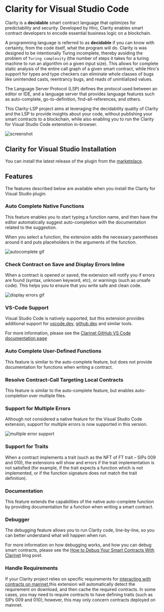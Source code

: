 
# Clarity for Visual Studio Code

Clarity is a **decidable** smart contract language that optimizes for predictability and security. Developed by Hiro, Clarity enables smart contract developers to encode essential business logic on a blockchain.

A programming language is referred to as **decidable** if you can know with certainty, from the code itself, what the program will do. Clarity is was designed to be intentionally Turing incomplete, thereby avoiding the problem of `Turing complexity` (the number of steps it takes for a turing machine to run an algorithm on a given input size). This allows for complete static analysis of the entire call graph of a given smart contract, while Hiro's support for types and type checkers can eliminate whole classes of bugs like unintended casts, reentrancy bugs, and reads of uninitialized values.

The Language Server Protocol (LSP) defines the protocol used between an editor or IDE, and a language server that provides language features such as auto-complete, go-to-definition, find-all-references, and others.

This Clarity-LSP project aims at leveraging the decidability quality of Clarity and the LSP to provide insights about your code, without publishing your smart contracts to a blockchain, while also enabling you to run the Clarity for Visual Studio Code extenstion in-browser.

![screenshot](images/screenshot.png)

## Clarity for Visual Studio Installation

You can install the latest release of the plugin from the [marketplace](https://marketplace.visualstudio.com/items?itemName=hirosystems.clarity-lsp).
## Features

The features described below are available when you install the Clarity for Visual Studio plugin.

### Auto Complete Native Functions

This feature enables you to start typing a function name, and then have the editor automatically suggest auto-completion with the documentation related to the suggestion.

When you select a function, the extension adds the necessary parentheses around it and puts placeholders in the arguments of the function.

![autocomplete gif](images/autocomplete.gif)

### Check Contract on Save and Display Errors Inline

When a contract is opened or saved, the extension will notify you if errors are found (syntax, unknown keyword, etc), or warnings (such as unsafe code). This helps you to ensure that you write safe and clean code.

![display errors gif](images/errors.gif)

### VS-Code Support

Visual Studio Code is natively supported, but this extension provides additional support for [vscode.dev](https://vscode.dev/), [github.dev](https://github.dev/github/dev) and similar tools.

For more information, please see the [Clarinet GitHub VS Code documentation page](https://github.com/hirosystems/clarinet/blob/develop/components/clarity-vscode/README.md)

### Auto Complete User-Defined Functions

This feature is similar to the auto-complete feature, but does not provide documentation for functions when writing a contract.
### Resolve Contract-Call Targeting Local Contracts

This feature is similar to the auto-complete feature, but enables auto-completion over multiple files.

### Support for Multiple Errors

Although not considered a native feature for the Visual Studio Code extension, support for multiple errors is now supported in this version.

![multiple error support](images/multicontract.gif)
### Support for Traits

When a contract implements a trait (such as the NFT of FT trait – SIPs 009 and 010), the extensions will show and errors if the trait implementation is not satisfied (for example, if the trait expects a function which is not implemented, or if the function signature does not match the trait definition).
### Documentation

This feature extends the capabilities of the native auto-complete function by providing documentation for a function when writing a smart contract.

### Debugger

The debugging feature allows you to run Clarity code, line-by-line, so you can better understand what will happen when run.

For more information on how debugging works, and how you can debug smart contracts, please see the [How to Debug Your Smart Contracts With Clarinet](https://www.hiro.so/blog/how-to-debug-your-smart-contracts-with-clarinet) blog post.

### Handle Requirements

If your Clarity project relies on specific requirements for [interacting with contracts on mainnet](https://github.com/hirosystems/clarinet#interacting-with-contracts-deployed-on-mainnet),this extension will automatically detect the requirement 
on download, and then cache the required contracts. In some cases, you may need to require contracts to have
defining traits (such as SIPs 009 and 010); however, this may only concern contracts deployed on mainnet.

